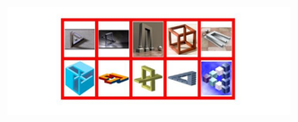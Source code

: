 [![Captura ejercicio 7](capEjer7.jpg)](https://jotaaloud.github.io/Desarrollo_aplicaciones_multiplataforma/1DAM/Lenguaje%20de%20marcas%20(web)/Primer%20trimestre/Ejercicios_Hoja_2/ejercicio_07/ejercicio_07.html)
